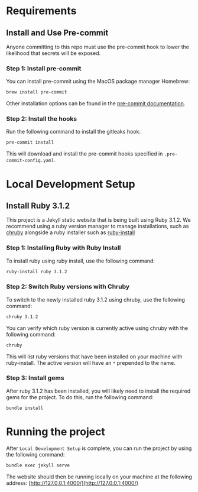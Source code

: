 # Requirements

## Install and Use Pre-commit

Anyone committing to this repo must use the pre-commit hook to lower the likelihood that secrets will be exposed.

### Step 1: Install pre-commit

You can install pre-commit using the MacOS package manager Homebrew:

```sh
brew install pre-commit
```

Other installation options can be found in the [pre-commit documentation](https://pre-commit.com/#install).

### Step 2: Install the hooks

Run the following command to install the gitleaks hook:

```sh
pre-commit install
```

This will download and install the pre-commit hooks specified in `.pre-commit-config.yaml`.

# Local Development Setup
## Install Ruby 3.1.2
This project is a Jekyll static website that is being built using Ruby 3.1.2. We recommend using a ruby version manager to manage installations, such as [chruby](https://github.com/postmodern/chruby) alongside a ruby installer such as [ruby-install](https://github.com/postmodern/ruby-install#readme)

### Step 1: Installing Ruby with Ruby Install
To install ruby using ruby install, use the following command:

```sh
ruby-install ruby 3.1.2
```

### Step 2: Switch Ruby versions with Chruby
To switch to the newly installed ruby 3.1.2 using chruby, use the following command:

```sh
chruby 3.1.2
```

You can verify which ruby version is currently active using chruby with the following command:

```sh
chruby
```

This will list ruby versions that have been installed on your machine with ruby-install. The active version will have an `*` prepended to the name.

### Step 3: Install gems
After ruby 3.1.2 has been installed, you will likely need to install the required gems for the project. To do this, run the following command:

```sh
bundle install
```

# Running the project
After `Local Development Setup` is complete, you can run the project by using the following command:

```sh
bundle exec jekyll serve
```

The website should then be running locally on your machine at the following address: [http://127.0.0.1:4000/](http://127.0.0.1:4000/)
